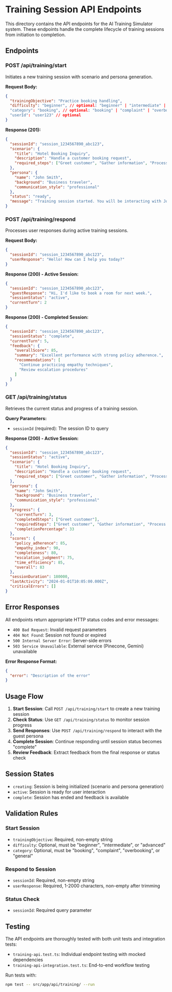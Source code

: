 # Training Session API Endpoints

This directory contains the API endpoints for the AI Training Simulator system. These endpoints handle the complete lifecycle of training sessions from initiation to completion.

## Endpoints

### POST /api/training/start
Initiates a new training session with scenario and persona generation.

**Request Body:**
```json
{
  "trainingObjective": "Practice booking handling",
  "difficulty": "beginner", // optional: "beginner" | "intermediate" | "advanced"
  "category": "booking", // optional: "booking" | "complaint" | "overbooking" | "general"
  "userId": "user123" // optional
}
```

**Response (201):**
```json
{
  "sessionId": "session_1234567890_abc123",
  "scenario": {
    "title": "Hotel Booking Inquiry",
    "description": "Handle a customer booking request",
    "required_steps": ["Greet customer", "Gather information", "Process booking"]
  },
  "persona": {
    "name": "John Smith",
    "background": "Business traveler",
    "communication_style": "professional"
  },
  "status": "ready",
  "message": "Training session started. You will be interacting with John Smith..."
}
```

### POST /api/training/respond
Processes user responses during active training sessions.

**Request Body:**
```json
{
  "sessionId": "session_1234567890_abc123",
  "userResponse": "Hello! How can I help you today?"
}
```

**Response (200) - Active Session:**
```json
{
  "sessionId": "session_1234567890_abc123",
  "guestResponse": "Hi, I'd like to book a room for next week.",
  "sessionStatus": "active",
  "currentTurn": 2
}
```

**Response (200) - Completed Session:**
```json
{
  "sessionId": "session_1234567890_abc123",
  "sessionStatus": "complete",
  "currentTurn": 5,
  "feedback": {
    "overallScore": 85,
    "summary": "Excellent performance with strong policy adherence.",
    "recommendations": [
      "Continue practicing empathy techniques",
      "Review escalation procedures"
    ]
  }
}
```

### GET /api/training/status
Retrieves the current status and progress of a training session.

**Query Parameters:**
- `sessionId` (required): The session ID to query

**Response (200) - Active Session:**
```json
{
  "sessionId": "session_1234567890_abc123",
  "sessionStatus": "active",
  "scenario": {
    "title": "Hotel Booking Inquiry",
    "description": "Handle a customer booking request",
    "required_steps": ["Greet customer", "Gather information", "Process booking"]
  },
  "persona": {
    "name": "John Smith",
    "background": "Business traveler",
    "communication_style": "professional"
  },
  "progress": {
    "currentTurn": 3,
    "completedSteps": ["Greet customer"],
    "requiredSteps": ["Greet customer", "Gather information", "Process booking"],
    "completionPercentage": 33
  },
  "scores": {
    "policy_adherence": 85,
    "empathy_index": 90,
    "completeness": 80,
    "escalation_judgment": 75,
    "time_efficiency": 85,
    "overall": 83
  },
  "sessionDuration": 180000,
  "lastActivity": "2024-01-01T10:05:00.000Z",
  "criticalErrors": []
}
```

## Error Responses

All endpoints return appropriate HTTP status codes and error messages:

- `400 Bad Request`: Invalid request parameters
- `404 Not Found`: Session not found or expired
- `500 Internal Server Error`: Server-side errors
- `503 Service Unavailable`: External service (Pinecone, Gemini) unavailable

**Error Response Format:**
```json
{
  "error": "Description of the error"
}
```

## Usage Flow

1. **Start Session**: Call `POST /api/training/start` to create a new training session
2. **Check Status**: Use `GET /api/training/status` to monitor session progress
3. **Send Responses**: Use `POST /api/training/respond` to interact with the guest persona
4. **Complete Session**: Continue responding until session status becomes "complete"
5. **Review Feedback**: Extract feedback from the final response or status check

## Session States

- `creating`: Session is being initialized (scenario and persona generation)
- `active`: Session is ready for user interaction
- `complete`: Session has ended and feedback is available

## Validation Rules

### Start Session
- `trainingObjective`: Required, non-empty string
- `difficulty`: Optional, must be "beginner", "intermediate", or "advanced"
- `category`: Optional, must be "booking", "complaint", "overbooking", or "general"

### Respond to Session
- `sessionId`: Required, non-empty string
- `userResponse`: Required, 1-2000 characters, non-empty after trimming

### Status Check
- `sessionId`: Required query parameter

## Testing

The API endpoints are thoroughly tested with both unit tests and integration tests:

- `training-api.test.ts`: Individual endpoint testing with mocked dependencies
- `training-api-integration.test.ts`: End-to-end workflow testing

Run tests with:
```bash
npm test -- src/app/api/training/ --run
```